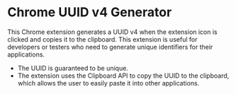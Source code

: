 # Chrome UUID v4 Generator

This Chrome extension generates a UUID v4 when the extension icon is clicked and copies it to the clipboard. This extension is useful for developers or testers who need to generate unique identifiers for their applications.

- The UUID is guaranteed to be unique. 
- The extension uses the Clipboard API to copy the UUID to the clipboard, which allows the user to easily paste it into other applications.